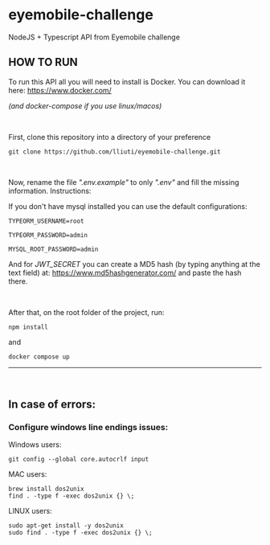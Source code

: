 # eyemobile-challenge

NodeJS + Typescript API from Eyemobile challenge

## HOW TO RUN

To run this API all you will need to install is Docker. You can download it here:
https://www.docker.com/

_(and docker-compose if you use linux/macos)_

<br>

First, clone this repository into a directory of your preference

```
git clone https://github.com/lliuti/eyemobile-challenge.git
```

<br>

Now, rename the file _".env.example"_ to only _".env"_ and fill the missing information. Instructions:

If you don't have mysql installed you can use the default configurations:

```
TYPEORM_USERNAME=root

TYPEORM_PASSWORD=admin

MYSQL_ROOT_PASSWORD=admin
```

And for _JWT_SECRET_ you can create a MD5 hash (by typing anything at the text field) at: https://www.md5hashgenerator.com/ and paste the hash there.

<br>

After that, on the root folder of the project, run:

```
npm install
```

and

```
docker compose up
```

---

<br>

## In case of errors:

### Configure windows line endings issues:

Windows users:

```
git config --global core.autocrlf input
```

MAC users:

```
brew install dos2unix
find . -type f -exec dos2unix {} \;
```

LINUX users:

```
sudo apt-get install -y dos2unix
sudo find . -type f -exec dos2unix {} \;
```
